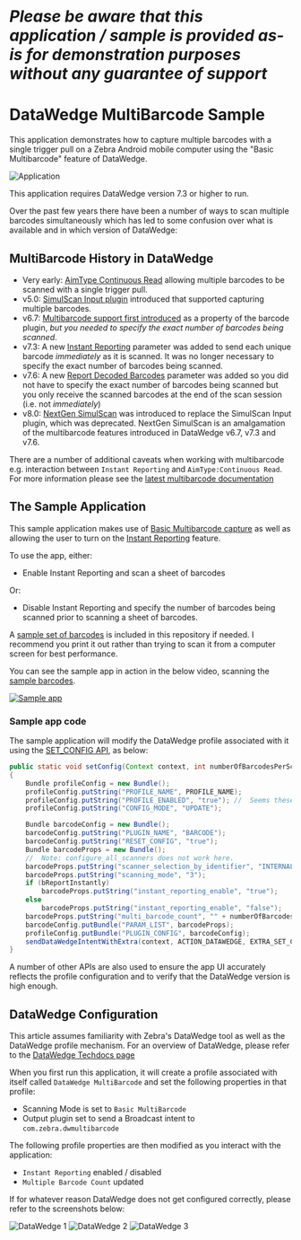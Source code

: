 *Please be aware that this application / sample is provided as-is for demonstration purposes without any guarantee of support*
=========================================================

# DataWedge MultiBarcode Sample

This application demonstrates how to capture multiple barcodes with a single trigger pull on a Zebra Android mobile computer using the "Basic Multibarcode" feature of DataWedge.

![Application](https://github.com/darryncampbell/DataWedge-MultiBarcode-Sample/raw/master/screenshots/app.jpg)

This application requires DataWedge version 7.3 or higher to run.

Over the past few years there have been a number of ways to scan multiple barcodes simultaneously which has led to some confusion over what is available and in which version of DataWedge:

## MultiBarcode History in DataWedge

- Very early: [AimType Continuous Read](https://techdocs.zebra.com/datawedge/5-0/guide/decoders/#readerparams) allowing multiple barcodes to be scanned with a single trigger pull. 
- v5.0: [SimulScan Input plugin](https://techdocs.zebra.com/datawedge/6-3/guide/input/simulscan/) introduced that supported capturing multiple barcodes.
- v6.7: [Multibarcode support first introduced](https://techdocs.zebra.com/datawedge/6-7/guide/input/barcode/#multibarcodedecoding) as a property of the barcode plugin, _but you needed to specify the exact number of barcodes being scanned_.
- v7.3: A new [Instant Reporting](https://techdocs.zebra.com/datawedge/7-3/guide/input/barcode/#multibarcodedecoding) parameter was added to send each unique barcode _immediately_ as it is scanned.  It was no longer necessary to specify the exact number of barcodes being scanned. 
- v7.6: A new [Report Decoded Barcodes](https://techdocs.zebra.com/datawedge/7-6/guide/input/barcode/#multibarcodeparams) parameter was added so you did not have to specify the exact number of barcodes being scanned but you only receive the scanned barcodes at the end of the scan session (i.e. not _immediately_)
- v8.0: [NextGen SimulScan](https://techdocs.zebra.com/datawedge/8-0/guide/input/barcode/#nextgensimulscanconfiguration) was introduced to replace the SimulScan Input plugin, which was deprecated.  NextGen SimulScan is an amalgamation of the multibarcode features introduced in DataWedge v6.7, v7.3 and v7.6.

There are a number of additional caveats when working with multibarcode e.g. interaction between `Instant Reporting` and `AimType:Continuous Read`.  For more information please see the [latest multibarcode documentation](https://techdocs.zebra.com/datawedge/latest/guide/input/barcode/#basicmultibarcodeparams)

## The Sample Application

This sample application makes use of [Basic Multibarcode capture](https://techdocs.zebra.com/datawedge/latest/guide/input/barcode/#multibarcodedecoding) as well as allowing the user to turn on the  [Instant Reporting](https://techdocs.zebra.com/datawedge/7-3/guide/input/barcode/#multibarcodedecoding) feature.

To use the app, either:

- Enable Instant Reporting and scan a sheet of barcodes

Or:

- Disable Instant Reporting and specify the number of barcodes being scanned prior to scanning a sheet of barcodes.

A [sample set of barcodes](https://github.com/darryncampbell/DataWedge-MultiBarcode-Sample/raw/master/screenshots/barcodes.jpg) is included in this repository if needed.  I recommend you print it out rather than trying to scan it from a computer screen for best performance.

You can see the sample app in action in the below video, scanning the [sample barcodes](https://github.com/darryncampbell/DataWedge-MultiBarcode-Sample/raw/master/screenshots/barcodes.jpg).

[![Sample app](https://img.youtube.com/vi/bN7KJ16s6Gg/0.jpg)](https://www.youtube.com/watch?v=bN7KJ16s6Gg)

### Sample app code

The sample application will modify the DataWedge profile associated with it using the [SET_CONFIG API](https://techdocs.zebra.com/datawedge/latest/guide/api/setconfig/), as below:

```java
public static void setConfig(Context context, int numberOfBarcodesPerScan, Boolean bReportInstantly)
{
    Bundle profileConfig = new Bundle();
    profileConfig.putString("PROFILE_NAME", PROFILE_NAME);
    profileConfig.putString("PROFILE_ENABLED", "true"); //  Seems these are all strings
    profileConfig.putString("CONFIG_MODE", "UPDATE");

    Bundle barcodeConfig = new Bundle();
    barcodeConfig.putString("PLUGIN_NAME", "BARCODE");
    barcodeConfig.putString("RESET_CONFIG", "true");
    Bundle barcodeProps = new Bundle();
    //  Note: configure_all_scanners does not work here.
    barcodeProps.putString("scanner_selection_by_identifier", "INTERNAL_IMAGER");
    barcodeProps.putString("scanning_mode", "3");
    if (bReportInstantly)
        barcodeProps.putString("instant_reporting_enable", "true");
    else
        barcodeProps.putString("instant_reporting_enable", "false");
    barcodeProps.putString("multi_barcode_count", "" + numberOfBarcodesPerScan);
    barcodeConfig.putBundle("PARAM_LIST", barcodeProps);
    profileConfig.putBundle("PLUGIN_CONFIG", barcodeConfig);
    sendDataWedgeIntentWithExtra(context, ACTION_DATAWEDGE, EXTRA_SET_CONFIG, profileConfig);
}
```

A number of other APIs are also used to ensure the app UI accurately reflects the profile configuration and to verify that the DataWedge version is high enough.

## DataWedge Configuration

This article assumes familiarity with Zebra's DataWedge tool as well as the DataWedge profile mechanism.  For an overview of DataWedge, please refer to the [DataWedge Techdocs page](https://techdocs.zebra.com/datawedge/latest/guide/overview/)

When you first run this application, it will create a profile associated with itself called `DataWedge MultiBarcode` and set the following properties in that profile:

- Scanning Mode is set to `Basic MultiBarcode`
- Output plugin set to send a Broadcast intent to `com.zebra.dwmultibarcode`

The following profile properties are then modified as you interact with the application:

- `Instant Reporting` enabled / disabled
- `Multiple Barcode Count` updated

If for whatever reason DataWedge does not get configured correctly, please refer to the screenshots below:

![DataWedge 1](https://github.com/darryncampbell/DataWedge-MultiBarcode-Sample/raw/master/screenshots/dw1.jpg)
![DataWedge 2](https://github.com/darryncampbell/DataWedge-MultiBarcode-Sample/raw/master/screenshots/dw2.jpg)
![DataWedge 3](https://github.com/darryncampbell/DataWedge-MultiBarcode-Sample/raw/master/screenshots/dw3.jpg)


